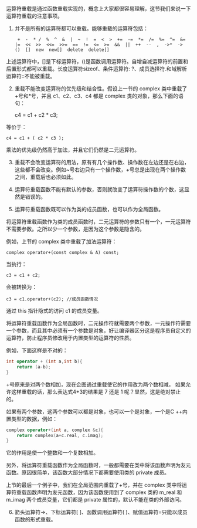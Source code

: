 运算符重载是通过函数重载实现的，概念上大家都很容易理解，这节我们来说一下运算符重载的注意事项。


1) 并不是所有的运算符都可以重载。能够重载的运算符包括：  

        +  -  * /  %  ^  &  |  ~  !  =  <  >  +=  -=  *=  /=  %=  ^=  &=  |=  <<  >>  <<=  >>=  ==  !=  <=  >=  &&  ||  ++  --  ,  ->*  ->  ()  []  new  new[]  delete  delete[]

上述运算符中，[]是下标运算符，()是函数调用运算符。自增自减运算符的前置和后置形式都可以重载。长度运算符sizeof、条件运算符: ?、成员选择符.和域解析运算符::不能被重载。

2) 重载不能改变运算符的优先级和结合性。假设上一节的 complex 类中重载了+号和*号，并且 c1、c2、c3、c4 都是 complex 类的对象，那么下面的语句：

    c4 = c1 + c2 * c3;

等价于：

    c4 = c1 + ( c2 * c3 );

乘法的优先级仍然高于加法，并且它们仍然是二元运算符。

3) 重载不会改变运算符的用法，原有有几个操作数、操作数在左边还是在右边，这些都不会改变。例如~号右边只有一个操作数，+号总是出现在两个操作数之间，重载后也必须如此。

4) 运算符重载函数不能有默认的参数，否则就改变了运算符操作数的个数，这显然是错误的。

5) 运算符重载函数既可以作为类的成员函数，也可以作为全局函数。

将运算符重载函数作为类的成员函数时，二元运算符的参数只有一个，一元运算符不需要参数。之所以少一个参数，是因为这个参数是隐含的。

例如，上节的 complex 类中重载了加法运算符：

    complex operator+(const complex & A) const;

当执行：

    c3 = c1 + c2;

会被转换为：

    c3 = c1.operator+(c2); //成员函数情况

通过 this 指针隐式的访问 c1 的成员变量。

将运算符重载函数作为全局函数时，二元操作符就需要两个参数，一元操作符需要一个参数，而且其中必须有一个参数是对象，好让编译器区分这是程序员自定义的运算符，防止程序员修改用于内置类型的运算符的性质。

例如，下面这样是不对的：

```c++
int operator + (int a,int b){
    return (a-b);
}
```

+号原来是对两个数相加，现在企图通过重载使它的作用改为两个数相减， 如果允许这样重载的话，那么表达式4+3的结果是 7 还是 1 呢？显然，这是绝对禁止的。

如果有两个参数，这两个参数可以都是对象，也可以一个是对象，一个是C ++内置类型的数据，例如：

```c++
complex operator+(int a, complex &c){
    return complex(a+c.real, c.imag);
}
```

它的作用是使一个整数和一个复数相加。

另外，将运算符重载函数作为全局函数时，一般都需要在类中将该函数声明为友元函数。原因很简单，该函数大部分情况下都需要使用类的 private 成员。

上节的最后一个例子中，我们在全局范围内重载了+号，并在 complex 类中将运算符重载函数声明为友元函数，因为该函数使用到了 complex 类的 m_real 和 m_imag 两个成员变量，它们都是 private 属性的，默认不能在类的外部访问。


6) 箭头运算符->、下标运算符[ ]、函数调用运算符( )、赋值运算符=只能以成员函数的形式重载。